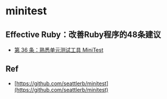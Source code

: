 # minitest

## Effective Ruby：改善Ruby程序的48条建议

* [第 36 条：熟悉单元测试工具 MiniTest](../9787111521242/36/)

## Ref

* [https://github.com/seattlerb/minitest](https://github.com/seattlerb/minitest)